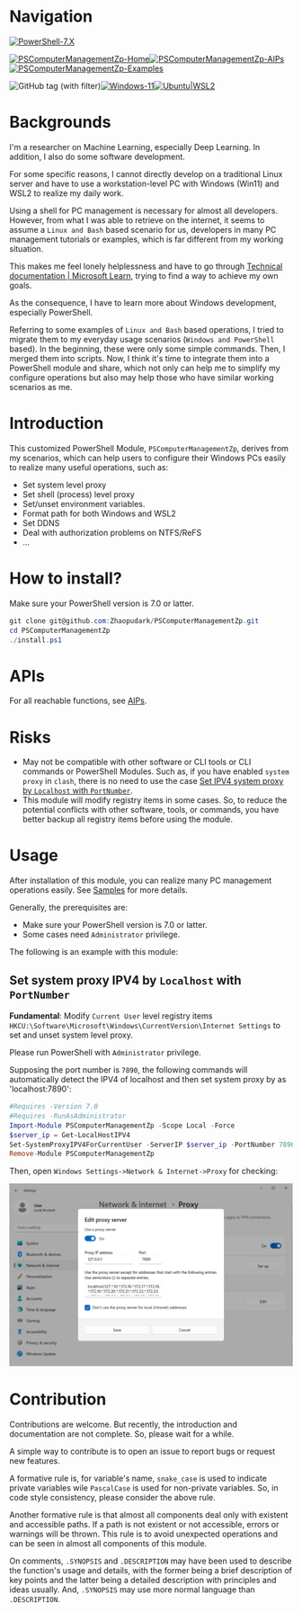 


# Navigation
[![PowerShell-7.X](https://img.shields.io/badge/PowerShell-7.X-blue?logo=powershell)](https://learn.microsoft.com/en-us/powershell/)

[![PSComputerManagementZp-Home](https://img.shields.io/badge/PSComputerManagementZp-Home-yellow)](README.md)[![PSComputerManagementZp-AIPs](https://img.shields.io/badge/PSComputerManagementZp-AIPs-orange)](Tests/APIs/APIs.md)[![PSComputerManagementZp-Examples](https://img.shields.io/badge/PSComputerManagementZp-Examples-red)](Examples/Examples.md)

![GitHub tag (with filter)](https://img.shields.io/github/v/tag/Zhaopudark/PSComputerManagementZp)[![Windows-11](https://img.shields.io/badge/Windows--11-Passing-green)](Examples/Examples.md)[![Ubuntu|WSL2](https://img.shields.io/badge/Ubuntu|WSL2-Passing-green)](Examples/Examples.md)


# Backgrounds

I'm a researcher on Machine Learning, especially Deep Learning. In addition, I also do some software development. 

For some specific reasons, I cannot directly develop on a traditional Linux server and have to use a workstation-level PC with Windows (Win11) and WSL2 to realize my daily work. 

Using a shell for PC management is necessary for almost all developers. However, from what I was able to retrieve on the internet, it seems to assume a `Linux and Bash` based scenario for us, developers in many PC management tutorials or examples, which is far different from my working situation.

This makes me feel lonely helplessness and have to go through [Technical documentation | Microsoft Learn](https://learn.microsoft.com/en-us/docs/), trying to find a way to achieve my own goals.

As the consequence, I have to learn more about Windows development, especially PowerShell. 

Referring to some examples of `Linux and Bash` based operations, I tried to migrate them to my everyday usage scenarios (`Windows and PowerShell` based). In the beginning, these were only some simple commands. Then, I merged them into scripts. Now, I think it's time to integrate them into a PowerShell module and share, which not only can help me to simplify my configure operations but also may help those who have similar working scenarios as me.  

# Introduction

This customized PowerShell Module, `PSComputerManagementZp`, derives from my scenarios, which can help users to configure their Windows PCs easily to realize many useful operations, such as:

- Set system level proxy
- Set shell (process) level proxy
- Set/unset environment variables.
- Format path for both Windows and WSL2
- Set DDNS
- Deal with authorization problems on NTFS/ReFS
- ...

# How to install?

Make sure your PowerShell version is 7.0 or latter.

```powershell
git clone git@github.com:Zhaopudark/PSComputerManagementZp.git
cd PSComputerManagementZp
./install.ps1
```

# APIs

For all reachable functions, see [AIPs](APIs.md). 

# Risks

- May not be compatible with other software or CLI tools or CLI commands or PowerShell Modules. Such as, if you have enabled `system proxy` in `clash`, there is no need to use the case [Set IPV4 system proxy by `Localhost` with `PortNumber`](#Set-system-proxy-IPV4-by-Localhost-with-PortNumber).
- This module will modify registry items in some cases. So, to reduce the potential conflicts with other software, tools, or commands, you have better backup all registry items before using the module. 

# Usage

After installation of this module, you can realize many PC management operations easily. See [Samples](Samples.md) for more details.

Generally, the prerequisites are:

- Make sure your PowerShell version is 7.0 or latter.
- Some cases need `Administrator` privilege.

The following is an example with this module:

## Set system proxy IPV4 by `Localhost` with `PortNumber`

**Fundamental**: Modify `Current User` level registry items  `HKCU:\Software\Microsoft\Windows\CurrentVersion\Internet Settings` to set and unset system level proxy.

Please run PowerShell with `Administrator` privilege. 

Supposing the port number is `7890`, the following commands will automatically detect the IPV4 of localhost and then set system proxy by as 'localhost:7890':

```powershell
#Requires -Version 7.0
#Requires -RunAsAdministrator
Import-Module PSComputerManagementZp -Scope Local -Force
$server_ip = Get-LocalHostIPV4
Set-SystemProxyIPV4ForCurrentUser -ServerIP $server_ip -PortNumber 7890
Remove-Module PSComputerManagementZp
```

Then, open `Windows Settings->Network & Internet->Proxy` for checking:

<img src="./Assets/README.assets/image-20230703160155455.png" alt="image-20230703160155455" style="zoom:67%;" />

# Contribution

Contributions are welcome. But recently, the introduction and documentation are not complete. So, please wait for a while.

A simple way to contribute is to open an issue to report bugs or request new features.

A formative rule is, for variable's name, `snake_case` is used to indicate private variables wile `PascalCase` is used for non-private variables. So, in code style consistency, please consider the above rule.

Another formative rule is that almost all components deal only with existent and accessible paths. If a path is not existent or not accessible, errors or warnings will be thrown. This rule is to avoid unexpected operations and can be seen in almost all components of this module.

On comments, `.SYNOPSIS` and `.DESCRIPTION` may have been used to describe the function's usage and details, with the former being a brief description of key points and the latter being a detailed description with principles and ideas usually. And, `.SYNOPSIS` may use more normal language than `.DESCRIPTION`.
